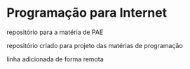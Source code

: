 # Programação para Internet
 repositório para a matéria de PAE
 
 repositório criado para projeto das matérias de programação

 linha adicionada de forma remota
